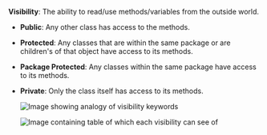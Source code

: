 **Visibility**: The ability to read/use methods/variables from the outside world. 

- **Public**: Any other class has access to the methods.

- **Protected**: Any classes that are within the same package or are children's of that object have access to its methods.

- **Package Protected**: Any classes within the same package have access to its methods.

- **Private**: Only the class itself has access to its methods.

  ![Image showing analogy of visibility keywords](https://i.stack.imgur.com/RtZLf.png)

  ![Image containing table of which each visibility can see of](https://www.programcreek.com/wp-content/uploads/2011/11/access-level.png)

